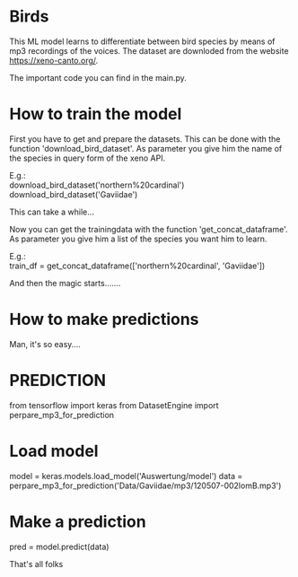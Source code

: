 # Birds

This ML model learns to differentiate between bird species by means of mp3 recordings of the voices.
The dataset are downloded from the website https://xeno-canto.org/.

The important code you can find in the main.py.

# How to train the model

First you have to get and prepare the datasets. This can be done with the function 'download_bird_dataset'.
As parameter you give him the name of the species in query form of the xeno API.

E.g.:  
download_bird_dataset('northern%20cardinal')
download_bird_dataset('Gaviidae')

This can take a while...

Now you can get the trainingdata with the function 'get_concat_dataframe'. As parameter you give him a list of the 
species you want him to learn.

E.g.:  
train_df = get_concat_dataframe(['northern%20cardinal', 'Gaviidae'])


And then the magic starts.......

# How to make predictions

Man, it's so easy....

# PREDICTION
from tensorflow import keras
from DatasetEngine import perpare_mp3_for_prediction

# Load model
model = keras.models.load_model('Auswertung/model')
data = perpare_mp3_for_prediction('Data/Gaviidae/mp3/120507-002lomB.mp3')

# Make a prediction
pred = model.predict(data)

That's all folks
